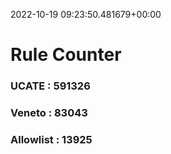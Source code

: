 2022-10-19 09:23:50.481679+00:00
# Rule Counter 
 ### UCATE : 591326

 ### Veneto : 83043

 ### Allowlist : 13925